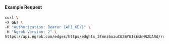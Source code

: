 <!-- Code generated for API Clients. DO NOT EDIT. -->

#### Example Request

```bash
curl \
-X GET \
-H "Authorization: Bearer {API_KEY}" \
-H "Ngrok-Version: 2" \
https://api.ngrok.com/edges/https/edghts_2fmnz6ozuCU2BYGIsEsNHR2bARd/routes/edghtsrt_2fmnz3j8zAUMsJ7rawg6snj8g0u/oauth
```
